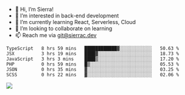 - 👋 Hi, I’m Sierra!
- 👀 I’m interested in back-end development
- 🌱 I’m currently learning React, Serverless, Cloud
- 💞️ I’m looking to collaborate on learning
- 📫 Reach me via git@sierrac.dev

<!--START_SECTION:waka-->

```text
TypeScript   8 hrs 59 mins   ████████████▓░░░░░░░░░░░░   50.63 %
JSX          3 hrs 19 mins   ████▓░░░░░░░░░░░░░░░░░░░░   18.73 %
JavaScript   3 hrs 3 mins    ████▒░░░░░░░░░░░░░░░░░░░░   17.20 %
PHP          0 hrs 59 mins   █▒░░░░░░░░░░░░░░░░░░░░░░░   05.53 %
JSON         0 hrs 35 mins   ▓░░░░░░░░░░░░░░░░░░░░░░░░   03.25 %
SCSS         0 hrs 22 mins   ▓░░░░░░░░░░░░░░░░░░░░░░░░   02.06 %
```

<!--END_SECTION:waka-->


![](https://hit.yhype.me/github/profile?user_id=7351311)
